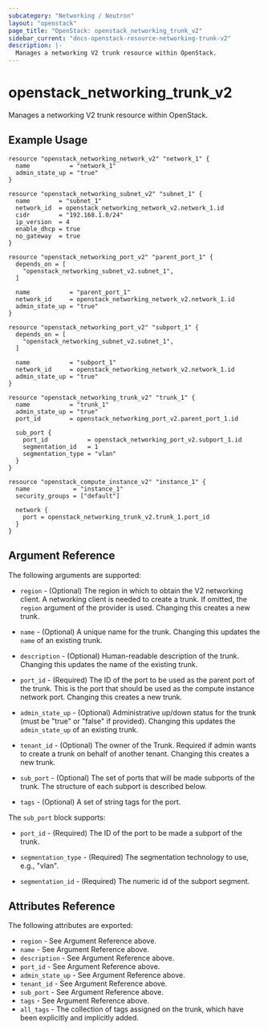 ```yaml
---
subcategory: "Networking / Neutron"
layout: "openstack"
page_title: "OpenStack: openstack_networking_trunk_v2"
sidebar_current: "docs-openstack-resource-networking-trunk-v2"
description: |-
  Manages a networking V2 trunk resource within OpenStack.
---
```


# openstack\_networking\_trunk\_v2

Manages a networking V2 trunk resource within OpenStack.

## Example Usage

```hcl
resource "openstack_networking_network_v2" "network_1" {
  name           = "network_1"
  admin_state_up = "true"
}

resource "openstack_networking_subnet_v2" "subnet_1" {
  name        = "subnet_1"
  network_id  = openstack_networking_network_v2.network_1.id
  cidr        = "192.168.1.0/24"
  ip_version  = 4
  enable_dhcp = true
  no_gateway  = true
}

resource "openstack_networking_port_v2" "parent_port_1" {
  depends_on = [
    "openstack_networking_subnet_v2.subnet_1",
  ]

  name           = "parent_port_1"
  network_id     = openstack_networking_network_v2.network_1.id
  admin_state_up = "true"
}

resource "openstack_networking_port_v2" "subport_1" {
  depends_on = [
    "openstack_networking_subnet_v2.subnet_1",
  ]

  name           = "subport_1"
  network_id     = openstack_networking_network_v2.network_1.id
  admin_state_up = "true"
}

resource "openstack_networking_trunk_v2" "trunk_1" {
  name           = "trunk_1"
  admin_state_up = "true"
  port_id        = openstack_networking_port_v2.parent_port_1.id

  sub_port {
    port_id           = openstack_networking_port_v2.subport_1.id
    segmentation_id   = 1
    segmentation_type = "vlan"
  }
}

resource "openstack_compute_instance_v2" "instance_1" {
  name            = "instance_1"
  security_groups = ["default"]

  network {
    port = openstack_networking_trunk_v2.trunk_1.port_id
  }
}
```

## Argument Reference

The following arguments are supported:

* `region` - (Optional) The region in which to obtain the V2 networking client.
    A networking client is needed to create a trunk. If omitted, the
    `region` argument of the provider is used. Changing this creates a new
    trunk.

* `name` - (Optional) A unique name for the trunk. Changing this
    updates the `name` of an existing trunk.

* `description` - (Optional) Human-readable description of the trunk. Changing this
    updates the name of the existing trunk.

* `port_id` - (Required) The ID of the port to be used as the parent port of the
    trunk. This is the port that should be used as the compute instance network
    port. Changing this creates a new trunk.

* `admin_state_up` - (Optional) Administrative up/down status for the trunk
    (must be "true" or "false" if provided). Changing this updates the
    `admin_state_up` of an existing trunk.

* `tenant_id` - (Optional) The owner of the Trunk. Required if admin wants
    to create a trunk on behalf of another tenant. Changing this creates a new trunk.

* `sub_port` - (Optional) The set of ports that will be made subports of the trunk.
    The structure of each subport is described below.

* `tags` - (Optional) A set of string tags for the port.

The `sub_port` block supports:

* `port_id` - (Required) The ID of the port to be made a subport of the trunk.

* `segmentation_type` - (Required) The segmentation technology to use, e.g., "vlan".

* `segmentation_id` - (Required) The numeric id of the subport segment.

## Attributes Reference

The following attributes are exported:

* `region` - See Argument Reference above.
* `name` - See Argument Reference above.
* `description` - See Argument Reference above.
* `port_id` - See Argument Reference above.
* `admin_state_up` - See Argument Reference above.
* `tenant_id` - See Argument Reference above.
* `sub_port` - See Argument Reference above.
* `tags` - See Argument Reference above.
* `all_tags` - The collection of tags assigned on the trunk, which have been
  explicitly and implicitly added.

